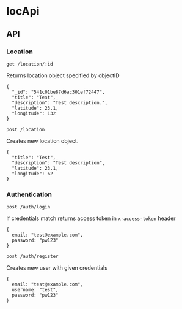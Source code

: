 locApi
======

## API

### Location

`get /location/:id`

Returns location object specified by objectID

```
{
  "_id": "541c01be87d6ac301ef72447",
  "title": "Test",
  "description": "Test description.",
  "latitude": 23.1,
  "longitude": 132
}
```

`post /location`

Creates new location object.

```
{
  "title": "Test",
  "description": "Test description",
  "latitude": 23.1,
  "longitude": 62
}
```

### Authentication

`post /auth/login`

If credentials match returns access token in `x-access-token` header

```
{
  email: "test@example.com",
  password: "pw123"
}
```

`post /auth/register`

Creates new user with given credentials

```
{
  email: "test@example.com",
  username: "test",
  password: "pw123"
}
